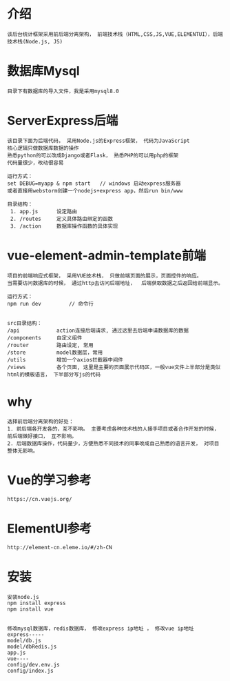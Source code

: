 # 介绍
	该后台统计框架采用前后端分离架构， 前端技术栈（HTML,CSS,JS,VUE,ELEMENTUI），后端技术栈(Node.js, JS)


# 数据库Mysql

	目录下有数据库的导入文件，我是采用mysql8.0

# ServerExpress后端

	该目录下面为后端代码， 采用Node.js的Express框架， 代码为JavaScript
	核心逻辑只做数据库数据的操作
	熟悉python的可以改成Django或者Flask， 熟悉PHP的可以用php的框架
	代码量很少，改动很容易

	运行方式：
	set DEBUG=myapp & npm start   // windows 启动express服务器
	或者直接用webstorm创建一个nodejs+express app，然后run bin/www

	目录结构：
	 1. app.js		设定路由
	 2. /routes		定义具体路由绑定的函数
	 3. /action		数据库操作函数的具体实现


# vue-element-admin-template前端

	项目的前端响应式框架， 采用VUE技术栈， 只做前端页面的展示，页面控件的响应。
	当需要访问数据库的时候， 通过http去访问后端地址，  后端获取数据之后返回给前端显示。

	运行方式：
	npm run dev			// 命令行

	
	src目录结构：
	/api			action连接后端请求, 通过这里去后端申请数据库的数据
	/components		自定义组件
	/router			路由设定, 常用
	/store			model数据层，常用
	/utils			增加一个axios拦截器中间件
	/views			各个页面, 这里是主要的页面展示代码区，一般vue文件上半部分是类似html的模板语言， 下半部分写js的代码




# why

	选择前后端分离架构的好处：
	1. 前后端各开发各的，互不影响。 主要考虑各种技术栈的人接手项目或者合作开发的时候，前后端做好接口， 互不影响。
	2. 后端数据库操作，代码量少，方便熟悉不同技术的同事改成自己熟悉的语言开发， 对项目整体无影响。
	

#  Vue的学习参考

	https://cn.vuejs.org/ 

#  ElementUI参考

	http://element-cn.eleme.io/#/zh-CN



# 安装

	安装node.js
	npm install express
	npm install vue


	修改mysql数据库，redis数据库， 修改express ip地址 ， 修改vue ip地址
	express-----
	model/db.js
	model/dbRedis.js
	app.js
	vue----
	config/dev.env.js
	config/index.js


